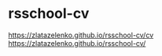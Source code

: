 # rsschool-cv
https://zlatazelenko.github.io/rsschool-cv/cv
https://zlatazelenko.github.io/rsschool-cv/
